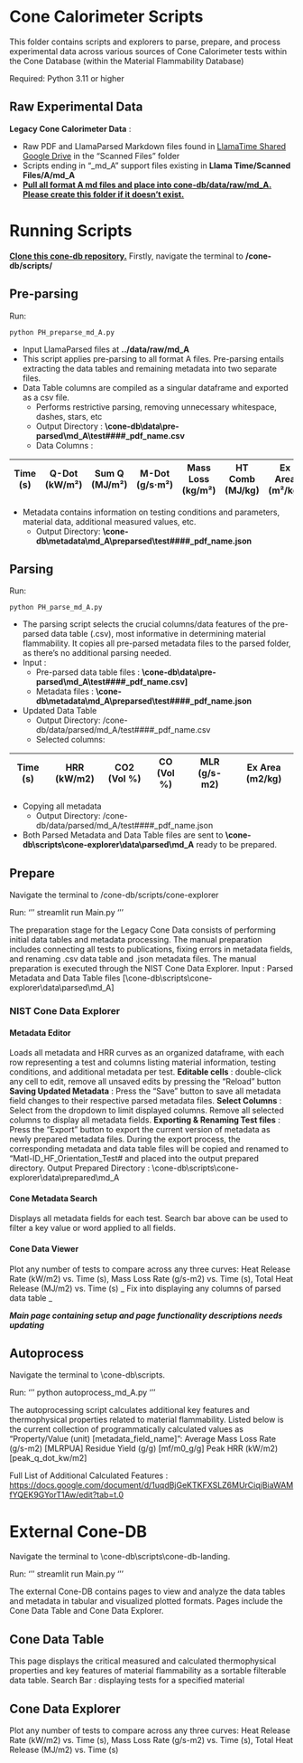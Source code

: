 # Cone Calorimeter Scripts

This folder contains scripts and explorers to parse, prepare, and process experimental data across various sources of Cone Calorimeter tests within the Cone Database (within the Material Flammability Database)

Required: Python 3.11 or higher


## Raw Experimental Data
**Legacy Cone Calorimeter Data** : 
- Raw PDF and LlamaParsed Markdown files found in [LlamaTime Shared Google Drive](https://drive.google.com/drive/u/0/folders/0AKNwSqPWrWJYUk9PVA) in the “Scanned Files” folder
- Scripts ending in “_md_A” support files existing in **Llama Time/Scanned Files/A/md_A**
- **<ins> Pull all format A md files and place into **cone-db/data/raw/md_A**. Please create this folder if it doesn’t exist. </ins>**



# Running Scripts
**<ins> Clone this cone-db repository.</ins>**
Firstly, navigate the terminal to **/cone-db/scripts/**


## Pre-parsing
Run:
```
python PH_preparse_md_A.py
```
- Input LlamaParsed files at **../data/raw/md_A**
- This script applies pre-parsing to all format A files. Pre-parsing entails extracting the data tables and remaining metadata into two separate files.
- Data Table columns are compiled as a singular dataframe and exported as a csv file.
    - Performs restrictive parsing, removing unnecessary whitespace, dashes, stars, etc  
    - Output Directory : **\cone-db\data\pre-parsed\md_A\test####_pdf_name.csv**
    - Data Columns :

| Time (s) | Q-Dot (kW/m²) | Sum Q (MJ/m²) | M-Dot (g/s·m²) | Mass Loss (kg/m²) | HT Comb (MJ/kg) | Ex Area (m²/kg) | CO₂ (kg/kg) | CO (kg/kg) | H₂O (kg/kg) | H'carbs (kg/kg) | HCl (kg/kg) |
|----------|----------------|----------------|----------------|-------------------|------------------|------------------|--------------|-------------|--------------|------------------|--------------|

- Metadata contains information on testing conditions and parameters, material data, additional measured values, etc.  
    - Output Directory: **\cone-db\metadata\md_A\preparsed\test####_pdf_name.json**

 

## Parsing

Run:
```
python PH_parse_md_A.py
```

- The parsing script selects the crucial columns/data features of the pre-parsed data table (.csv), most informative in determining material flammability. It copies all pre-parsed metadata files to the parsed folder, as there’s no additional parsing needed. 
- Input : 
    - Pre-parsed data table files : **\cone-db\data\pre-parsed\md_A\test####_pdf_name.csv]**
    - Metadata files : **\cone-db\metadata\md_A\preparsed\test####_pdf_name.json**
- Updated Data Table
    - Output Directory: /cone-db/data/parsed/md_A/test####_pdf_name.csv
    - Selected columns:

| Time (s) | HRR (kW/m2) | CO2 (Vol %) | CO (Vol %) | MLR (g/s-m2) | Ex Area (m2/kg) |
|-----------|------------|-------------|------------|--------------|-----------------|

- Copying all metadata 
    - Output Directory: /cone-db/data/parsed/md_A/test####_pdf_name.json
- Both Parsed Metadata and Data Table files are sent to **\cone-db\scripts\cone-explorer\data\parsed\md_A** ready to be prepared.


## Prepare

Navigate the terminal to /cone-db/scripts/cone-explorer

Run:
‘’’
streamlit run Main.py
‘’’

The preparation stage for the Legacy Cone Data consists of performing initial data tables and metadata processing. The manual preparation includes connecting all tests to publications, fixing errors in metadata fields, and renaming .csv data table and .json metadata files. 
The manual preparation is executed through the NIST Cone Data Explorer.
Input : 
Parsed Metadata and Data Table files [\cone-db\scripts\cone-explorer\data\parsed\md_A]

### NIST Cone Data Explorer

#### Metadata Editor
Loads all metadata and HRR curves as an organized dataframe, with each row representing a test and columns listing material information, testing conditions, and additional metadata per test.
**Editable cells** : double-click any cell to edit, remove all unsaved edits by pressing the “Reload” button
**Saving Updated Metadata** : Press the “Save” button to save all metadata field changes to their respective parsed metadata files.
**Select Columns** : Select from the dropdown to limit displayed columns. Remove all selected columns to display all metadata fields.
**Exporting & Renaming Test files** : Press the “Export” button to export the current version of metadata as newly prepared metadata files. During the export process, the corresponding metadata and data table files will be copied and renamed to “Matl-ID_HF_Orientation_Test# and placed into the output prepared directory.
Output Prepared Directory : \cone-db\scripts\cone-explorer\data\prepared\md_A

#### Cone Metadata Search
Displays all metadata fields for each test.
Search bar above can be used to filter a key value or word applied to all fields.

#### Cone Data Viewer
Plot any number of tests to compare across any three curves: Heat Release Rate (kW/m2) vs. Time (s), Mass Loss Rate (g/s-m2) vs. Time (s), Total Heat Release (MJ/m2) vs. Time (s)
_ Fix into displaying any columns of parsed data table _


**_Main page containing setup and page functionality descriptions needs updating_**


## Autoprocess

Navigate the terminal to \cone-db\scripts.

Run:
‘’’
python autoprocess_md_A.py
‘’’

The autoprocessing script calculates additional key features and thermophysical properties related to material flammability. Listed below is the current collection of programmatically calculated values as “Property/Value (unit) [metadata_field_name]”:
Average Mass Loss Rate (g/s-m2) [MLRPUA]
Residue Yield (g/g) [mf/m0_g/g]
Peak HRR (kW/m2) [peak_q_dot_kw/m2]

Full List of Additional Calculated Features : https://docs.google.com/document/d/1uqdBjGeKTKFXSLZ6MUrCiqjBiaWAMfYQEK9GYorT1Aw/edit?tab=t.0


# External Cone-DB 

Navigate the terminal to \cone-db\scripts\cone-db-landing.

Run:
‘’’
streamlit run Main.py 
‘’’

The external Cone-DB contains pages to view and analyze the data tables and metadata in tabular and visualized plotted formats. Pages include the Cone Data Table and Cone Data Explorer. 

## Cone Data Table
This page displays the critical measured and calculated thermophysical properties and key features of material flammability as a sortable filterable data table. 
Search Bar : displaying tests for a specified material

## Cone Data Explorer
Plot any number of tests to compare across any three curves: Heat Release Rate (kW/m2) vs. Time (s), Mass Loss Rate (g/s-m2) vs. Time (s), Total Heat Release (MJ/m2) vs. Time (s)


